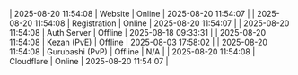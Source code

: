 | 2025-08-20 11:54:08 | Website | Online | 2025-08-20 11:54:07 |
| 2025-08-20 11:54:08 | Registration | Online | 2025-08-20 11:54:07 |
| 2025-08-20 11:54:08 | Auth Server | Offline | 2025-08-18 09:33:31 |
| 2025-08-20 11:54:08 | Kezan (PvE) | Offline | 2025-08-03 17:58:02 |
| 2025-08-20 11:54:08 | Gurubashi (PvP) | Offline | N/A |
| 2025-08-20 11:54:08 | Cloudflare | Online | 2025-08-20 11:54:07 |
